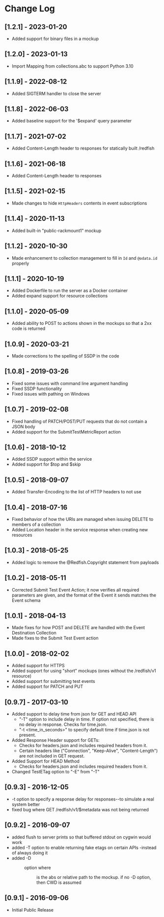 # Change Log

## [1.2.1] - 2023-01-20
- Added support for binary files in a mockup

## [1.2.0] - 2023-01-13
- Import Mapping from collections.abc to support Python 3.10

## [1.1.9] - 2022-08-12
- Added SIGTERM handler to close the server

## [1.1.8] - 2022-06-03
- Added baseline support for the '$expand' query parameter

## [1.1.7] - 2021-07-02
- Added Content-Length header to responses for statically built /redfish

## [1.1.6] - 2021-06-18
- Added Content-Length header to responses

## [1.1.5] - 2021-02-15
- Made changes to hide `HttpHeaders` contents in event subscriptions

## [1.1.4] - 2020-11-13
- Added built-in "public-rackmount1" mockup

## [1.1.2] - 2020-10-30
- Made enhancement to collection management to fill in `Id` and `@odata.id` properly

## [1.1.1] - 2020-10-19
- Added Dockerfile to run the server as a Docker container
- Added expand support for resource collections

## [1.1.0] - 2020-05-09
- Added ability to POST to actions shown in the mockups so that a 2xx code is returned

## [1.0.9] - 2020-03-21
- Made corrections to the spelling of SSDP in the code

## [1.0.8] - 2019-03-26
- Fixed some issues with command line argument handling
- Fixed SSDP functionality
- Fixed issues with pathing on Windows

## [1.0.7] - 2019-02-08
- Fixed handling of PATCH/POST/PUT requests that do not contain a JSON body
- Added support for the SubmitTestMetricReport action

## [1.0.6] - 2018-10-12
- Added SSDP support within the service
- Added support for $top and $skip

## [1.0.5] - 2018-09-07
- Added Transfer-Encoding to the list of HTTP headers to not use

## [1.0.4] - 2018-07-16
- Fixed behavior of how the URIs are managed when issuing DELETE to members of a collection
- Added Location header in the service response when creating new resources

## [1.0.3] - 2018-05-25
- Added logic to remove the @Redfish.Copyright statement from payloads

## [1.0.2] - 2018-05-11
- Corrected Submit Test Event Action; it now verifies all required parameters are given, and the format of the Event it sends matches the Event schema

## [1.0.1] - 2018-04-13
- Made fixes for how POST and DELETE are handled with the Event Destination Collection
- Made fixes to the Submit Test Event action

## [1.0.0] - 2018-02-02
- Added support for HTTPS
- Added support for using "short" mockups (ones without the /redfish/v1 resource)
- Added support for submitting test events
- Added support for PATCH and PUT

## [0.9.7] - 2017-03-10
- Added support to delay time from json for GET and HEAD API  
    - "-T" option to include delay in time. If option not specified, there is no delay in response. Checks for time.json.
    - "-t <time_in_seconds>" to specify default time if time.json is not present.
- Added Response Header support for GETs: 
    - Checks for headers.json and includes required headers from it.
    - Certain headers like ("Connection", "Keep-Alive", "Content-Length") are not included in GET request.
- Added Support for HEAD Method
    - Checks for headers.json and includes required headers from it.
- Changed TestETag option to "-E" from "-T" 

## [0.9.3] - 2016-12-05
- -t <responseTime> option to specify a response delay for responses--to simulate a real system better
- fixed bug where GET /redfish/v1/$metadata was not being returned

## [0.9.2] - 2016-09-07
- added flush to server prints so that buffered stdout on cygwin would work
- added -T option to enable returning fake etags on certain APIs -instead of always doing it
- added -D <dir>  option  where <dir> is the abs or relative path to the mockup.  if no -D option, then CWD is assumed

## [0.9.1] - 2016-09-06
- Initial Public Release
